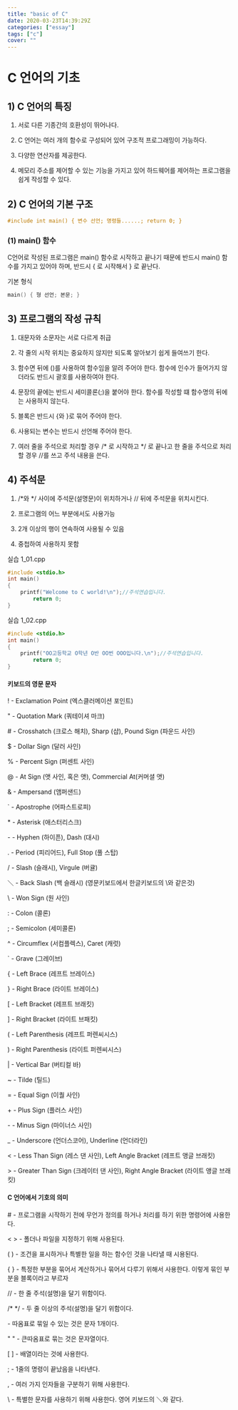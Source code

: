 ```yaml
---
title: "basic of C"
date: 2020-03-23T14:39:29Z
categories: ["essay"]
tags: ["c"]
cover: ""
---
```


# C 언어의 기초
## 1) C 언어의 특징
1. 서로 다른 기종간의 호환성이 뛰어나다.

2. C 언어는 여러 개의 함수로 구성되어 있어 구조적 프로그래밍이 가능하다.

3. 다양한 연산자를 제공한다.

4. 메모리 주소를 제어할 수 있는 기능을 가지고 있어 하드웨어를 제어하는 프로그램을 쉽게 작성할 수 있다.

## 2) C 언어의 기본 구조
```c
#include int main() { 변수 선언; 명령들......; return 0; }
```
### (1) main() 함수
C언어로 작성된 프로그램은 main() 함수로 시작하고 끝나기 때문에 반드시 main() 함수를 가지고 있어야 하며, 반드시 { 로 시작해서 } 로 끝난다.

기본 형식
```c
main() { 형 선언; 본문; }
```
## 3) 프로그램의 작성 규칙
1. 대문자와 소문자는 서로 다르게 취급

2. 각 줄의 시작 위치는 중요하지 않지만 되도록 알아보기 쉽게 들여쓰기 한다.

3. 함수면 뒤에 ()를 사용하여 함수임을 알려 주어야 한다. 함수에 인수가 들어가지 않더라도 반드시 괄호를 사용하여야 한다.

4. 문장의 끝에는 반드시 세미콜론(;)을 붙어야 한다. 함수를 작성할 떄 함수명의 뒤에는 사용하지 않는다.

5. 블록은 반드시 {와 }로 묶어 주어야 한다.

6. 사용되는 변수는 반드시 선언해 주어야 한다.

7. 여러 줄을 주석으로 처리할 경우 /* 로 시작하고 */ 로 끝나고 한 줄을 주석으로 처리할 경우 //를 쓰고 주석 내용을 쓴다.

## 4) 주석문
1. /*와 */ 사이에 주석문(설명문)이 위치하거나 // 뒤에 주석문을 위치시킨다.

2. 프로그램의 어느 부분에서도 사용가능

3. 2개 이상의 행이 연속하여 사용될 수 있음

4. 중첩하여 사용하지 못함

실습 1_01.cpp
```c
#include <stdio.h>
int main() 
{
	printf("Welcome to C world!\n");//주석연습입니다.
		return 0;
}
```

실습 1_02.cpp
```c
#include <stdio.h>
int main() 
{
	printf("OO고등학교 O학년 O반 OO번 OOO입니다.\n");//주석연습입니다.
		return 0;
} 
```

#### 키보드의 영문 문자
! - Exclamation Point (엑스클러메이션 포인트)

" - Quotation Mark (쿼테이셔 마크)

\# - Crosshatch (크로스 해치), Sharp (샵), Pound Sign (파운드 사인)

$ - Dollar Sign (달러 사인)

% - Percent Sign (퍼센트 사인)

@ - At Sign (앳 사인, 혹은 앳), Commercial At(커머셜 앳)

& - Ampersand (앰퍼샌드)

\` - Apostrophe (어파스트로피)

\* - Asterisk (애스터리스크)

\- - Hyphen (하이픈), Dash (대시)

. - Period (피리어드), Full Stop (풀 스탑)

/ - Slash (슬래시), Virgule (버귤)

＼ - Back Slash (백 슬래시) (영문키보드에서 한글키보드의 \와 같은것)

\ - Won Sign (원 사인)

: - Colon (콜론)

; - Semicolon (세미콜론)

^ - Circumflex (서컴플렉스), Caret (캐럿)

` - Grave (그레이브)

{ - Left Brace (레프트 브레이스)

} - Right Brace (라이트 브레이스)

[ - Left Bracket (레프트 브래킷)

] - Right Bracket (라이트 브패킷)

( - Left Parenthesis (레프트 퍼렌씨시스)

) - Right Parenthesis (라이트 퍼렌씨시스)

| - Vertical Bar (버티컬 바)

~ - Tilde (틸드)

= - Equal Sign (이퀄 사인)

\+ - Plus Sign (플러스 사인)

\- - Minus Sign (마이너스 사인)

_ - Underscore (언더스코어), Underline (언더라인)

< - Less Than Sign (레스 댄 사인), Left Angle Bracket (레프트 앵글 브래킷)

\> - Greater Than Sign (크레이터 댄 사인), Right Angle Bracket (라이트 앵글 브래킷)



#### C 언어에서 기호의 의미
\# - 프로그램을 시작하기 전에 무언가 정의를 하거나 처리를 하기 위한 명령어에 사용한다.

< >  - 폴더나 파일을 지정하기 위해 사용된다.

( )  - 조건을 표시하거나 특별한 일을 하는 함수인 것을 나타낼 때 시용된다.

{ } - 특정한 부분을 묶어서 계산하거나 묶어서 다루기 위해서 사용한다. 이렇게 묶인 부분을 블록이라고 부르자

// - 한 줄 주석(설명)을 달기 위함이다.

/* */ - 두 줄 이상의 주석(설명)을 달기 위함이다.

 \- 따옴표로 묶일 수 있는 것은 문자 1개이다.

" " - 큰따옴표로 묶는 것은 문자열이다.

[ ] - 배열이라는 것에 사용한다.

; - 1줄의 명령이 끝났음을 나타낸다.

, - 여러 가지 인자들을 구분하기 위해 사용한다.

\ - 특별한 문자를 사용하기 위해 사용한다. 영어 키보드의 ＼와 같다.

